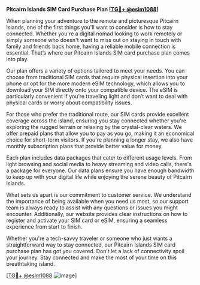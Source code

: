 **Pitcairn Islands SIM Card Purchase Plan [[TG💪+ @esim1088](https://t.me/s/esim1088)]**

When planning your adventure to the remote and picturesque Pitcairn Islands, one of the first things you'll want to consider is how to stay connected. Whether you're a digital nomad looking to work remotely or simply someone who doesn't want to miss out on staying in touch with family and friends back home, having a reliable mobile connection is essential. That’s where our Pitcairn Islands SIM card purchase plan comes into play.

Our plan offers a variety of options tailored to meet your needs. You can choose from traditional SIM cards that require physical insertion into your phone or opt for the more modern eSIM technology, which allows you to download your SIM directly onto your compatible device. The eSIM is particularly convenient if you’re traveling light and don’t want to deal with physical cards or worry about compatibility issues.

For those who prefer the traditional route, our SIM cards provide excellent coverage across the island, ensuring you stay connected whether you're exploring the rugged terrain or relaxing by the crystal-clear waters. We offer prepaid plans that allow you to pay as you go, making it an economical choice for short-term visitors. If you're planning a longer stay, we also have monthly subscription plans that provide better value for money.

Each plan includes data packages that cater to different usage levels. From light browsing and social media to heavy streaming and video calls, there's a package for everyone. Our data plans ensure you have enough bandwidth to keep up with your digital life while enjoying the serene beauty of Pitcairn Islands.

What sets us apart is our commitment to customer service. We understand the importance of being available when you need us most, so our support team is always ready to assist with any questions or issues you might encounter. Additionally, our website provides clear instructions on how to register and activate your SIM card or eSIM, ensuring a seamless experience from start to finish.

Whether you're a tech-savvy traveler or someone who just wants a straightforward way to stay connected, our Pitcairn Islands SIM card purchase plan has got you covered. Don’t let a lack of connectivity spoil your journey. Stay connected and make the most of your time on this breathtaking island.

[[TG💪+ @esim1088](https://t.me/s/esim1088) ![Image](https://i.postimg.cc/Y0z9fWf4/image.png)]